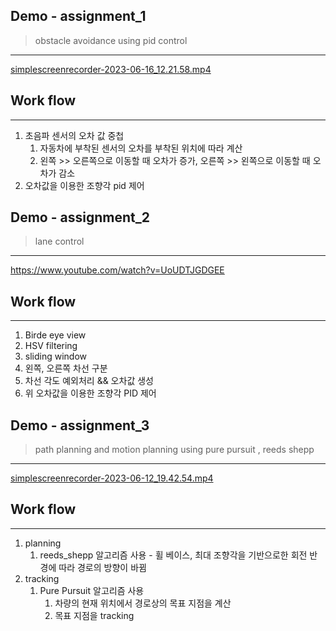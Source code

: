 ## Demo - assignment_1

> obstacle avoidance using pid control
> 

---

[simplescreenrecorder-2023-06-16_12.21.58.mp4](https://s3-us-west-2.amazonaws.com/secure.notion-static.com/08247cb2-6ff6-418c-8f88-75cb52d7fd37/simplescreenrecorder-2023-06-16_12.21.58.mp4)

## Work flow

---

1. 초음파 센서의 오차 값 중첩  
    1. 자동차에 부착된 센서의 오차를 부착된 위치에 따라 계산 
    2. 왼쪽 >> 오른쪽으로 이동할 때 오차가 증가, 오른쪽 >> 왼쪽으로 이동할 때 오차가 감소
2. 오차값을 이용한 조향각 pid 제어

## Demo - assignment_2

> lane control
> 

---

https://www.youtube.com/watch?v=UoUDTJGDGEE

## Work flow

---

1. Birde eye view
2. HSV filtering
3. sliding window 
4. 왼쪽, 오른쪽 차선 구분 
5. 차선 각도 예외처리 && 오차값 생성 
6. 위 오차값을 이용한 조향각 PID 제어 

## Demo - assignment_3

> path planning and motion planning using pure pursuit , reeds shepp
> 

---

[simplescreenrecorder-2023-06-12_19.42.54.mp4](https://s3-us-west-2.amazonaws.com/secure.notion-static.com/1e20f043-a852-4fa5-a1f4-d691d4c4bd8d/simplescreenrecorder-2023-06-12_19.42.54.mp4)

## Work flow

---

1. planning 
    1. reeds_shepp 알고리즘 사용 - 휠 베이스, 최대 조향각을 기반으로한 회전 반경에 따라 경로의 방향이 바뀜
2. tracking 
    1. Pure Pursuit 알고리즘 사용 
        1. 차량의 현재 위치에서 경로상의 목표 지점을 계산
        2. 목표 지점을 tracking